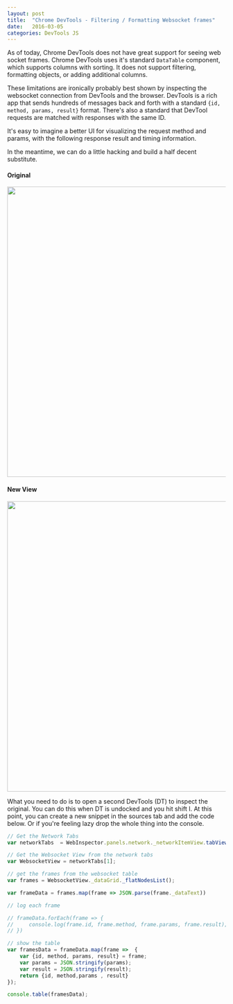 ```yaml
---
layout: post
title:  "Chrome DevTools - Filtering / Formatting Websocket frames"
date:   2016-03-05
categories: DevTools JS
---
```



As of today, Chrome DevTools does not have great support for seeing web socket frames. Chrome DevTools uses it's standard `DataTable` component, which supports columns with sorting. It does not support filtering, formatting objects, or adding additional columns.

These limitations are ironically probably best shown by inspecting the websocket connection from DevTools and the browser. DevTools is a rich app that sends hundreds of messages back and forth with a standard `{id, method, params, result}` format. There's also a standard that DevTool requests are matched with responses with the same ID.

It's easy to imagine a better UI for visualizing the request method and params, with the following response result and timing information.

In the meantime, we can do a little hacking and build a half decent substitute.

#### Original

<img src="http://f.cl.ly/items/070s0S1b1p3g2b3r0q0L/Screen%20Shot%202016-03-05%20at%2012.13.26%20PM.png" width="670px">

#### New View

<img src="http://f.cl.ly/items/1b0N1f1l3d0j2G1u3O41/Screen%20Shot%202016-03-05%20at%2012.13.19%20PM.png" width="670px">


What you need to do is to open a second DevTools (DT) to inspect the original. You can do this when DT is undocked and you hit <cmd> shift I. At this point, you can create a new snippet in the sources tab and add the code below. Or if you're feeling lazy drop the whole thing into the console.

```js
// Get the Network Tabs
var networkTabs  = WebInspector.panels.network._networkItemView.tabViews();

// Get the Websocket View from the network tabs
var WebsocketView = networkTabs[1];

// get the frames from the websocket table
var frames = WebsocketView._dataGrid._flatNodesList();

var frameData = frames.map(frame => JSON.parse(frame._dataText))

// log each frame

// frameData.forEach(frame => {
//     console.log(frame.id, frame.method, frame.params, frame.result);
// })

// show the table
var framesData = frameData.map(frame =>  {
    var {id, method, params, result} = frame;
    var params = JSON.stringify(params);
    var result = JSON.stringify(result);
    return {id, method,params , result}
});

console.table(framesData);
```
